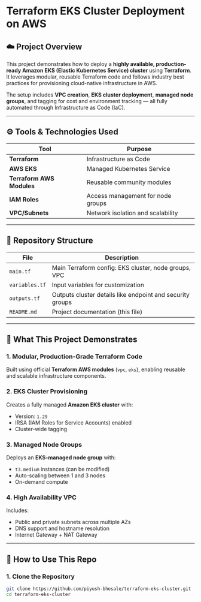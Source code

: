# Terraform EKS Cluster Deployment on AWS

## ☁️ Project Overview

This project demonstrates how to deploy a **highly available, production-ready Amazon EKS (Elastic Kubernetes Service) cluster** using **Terraform**. It leverages modular, reusable Terraform code and follows industry best practices for provisioning cloud-native infrastructure in AWS.

The setup includes **VPC creation**, **EKS cluster deployment**, **managed node groups**, and tagging for cost and environment tracking — all fully automated through Infrastructure as Code (IaC).

---

## ⚙️ Tools & Technologies Used

| Tool            | Purpose                             |
|------------------|-------------------------------------|
| **Terraform**     | Infrastructure as Code             |
| **AWS EKS**       | Managed Kubernetes Service         |
| **Terraform AWS Modules** | Reusable community modules |
| **IAM Roles**     | Access management for node groups  |
| **VPC/Subnets**   | Network isolation and scalability  |

---

## 📁 Repository Structure

| File             | Description |
|------------------|-------------|
| `main.tf`        | Main Terraform config: EKS cluster, node groups, VPC |
| `variables.tf`   | Input variables for customization |
| `outputs.tf`     | Outputs cluster details like endpoint and security groups |
| `README.md`      | Project documentation (this file) |

---

## 🧪 What This Project Demonstrates

### **1. Modular, Production-Grade Terraform Code**
Built using official **Terraform AWS modules** (`vpc`, `eks`), enabling reusable and scalable infrastructure components.

### **2. EKS Cluster Provisioning**
Creates a fully managed **Amazon EKS cluster** with:
- Version: `1.29`
- IRSA (IAM Roles for Service Accounts) enabled
- Cluster-wide tagging

### **3. Managed Node Groups**
Deploys an **EKS-managed node group** with:
- `t3.medium` instances (can be modified)
- Auto-scaling between 1 and 3 nodes
- On-demand compute

### **4. High Availability VPC**
Includes:
- Public and private subnets across multiple AZs
- DNS support and hostname resolution
- Internet Gateway + NAT Gateway

---

## 🚀 How to Use This Repo

### **1. Clone the Repository**
```bash
git clone https://github.com/piyush-bhosale/terraform-eks-cluster.git
cd terraform-eks-cluster
